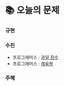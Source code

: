 # 📚 오늘의 문제
### 규현

### 수진
- 프로그래머스 : [과일 장수](https://school.programmers.co.kr/learn/courses/30/lessons/135808?language=java)
- 프로그래머스 : [체육복](https://school.programmers.co.kr/learn/courses/30/lessons/42862?language=java)

### 주혜

